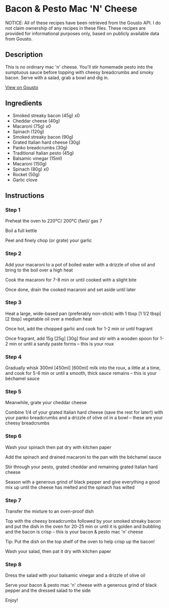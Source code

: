 # Bacon & Pesto Mac 'N' Cheese

NOTICE: All of these recipes have been retrieved from the Gousto API. I do not claim ownership of any recipes in these files. These recipes are provided for informational purposes only, based on publicly available data from Gousto.

## Description

This is no ordinary mac 'n' cheese. You'll stir homemade pesto into the sumptuous sauce before topping with cheesy breadcrumbs and smoky bacon. Serve with a salad, grab a bowl and dig in.

[View on Gousto](https://www.gousto.co.uk/recipes/cookbook/bacon-pesto-mac-n-cheese)

## Ingredients

- Smoked streaky bacon (45g) x0
- Cheddar cheese (40g)
- Macaroni (75g) x0
- Spinach (120g)
- Smoked streaky bacon (90g)
- Grated Italian hard cheese (30g)
- Panko breadcrumbs (30g)
- Traditional Italian pesto (45g)
- Balsamic vinegar (15ml)
- Macaroni (150g)
- Spinach (80g) x0
- Rocket (50g)
- Garlic clove

## Instructions


### Step 1

Preheat the oven to 220°C/ 200°C (fan)/ gas 7

Boil a full kettle

Peel and finely chop (or grate) your garlic


### Step 2

Add your macaroni to a pot of boiled water with a drizzle of olive oil and bring to the boil over a high heat

Cook the macaroni for 7-8 min or until cooked with a slight bite

Once done, drain the cooked macaroni and set aside until later


### Step 3

Heat a large, wide-based pan (preferably non-stick) with 1 tbsp <span class="text-purple">[1 1/2 tbsp]</span> <span class="text-danger">[2 tbsp] </span>vegetable oil over a medium heat

Once hot, add the chopped garlic and cook for 1-2 min or until fragrant

Once fragrant, add 15g <span class="text-purple">[25g]</span> <span class="text-danger">[30g]</span> flour and stir with a wooden spoon for 1-2 min or until a sandy paste forms – this is your roux


### Step 4

Gradually whisk 300ml <span class="text-purple">[450ml]</span> <span class="text-danger">[600ml]</span> milk into the roux, a little at a time, and cook for 5-6 min or until a smooth, thick sauce remains – this is your béchamel sauce


### Step 5

Meanwhile, grate your cheddar cheese

Combine 1/4 of your grated Italian hard cheese (save the rest for later!) with your panko breadcrumbs and a drizzle of olive oil in a bowl – these are your cheesy breadcrumbs


### Step 6

Wash your spinach then pat dry with kitchen paper

Add the spinach and drained macaroni to the pan with the béchamel sauce

Stir through your pesto, grated cheddar and remaining grated Italian hard cheese

Season with a generous grind of black pepper and give everything a good mix up until the cheese has melted and the spinach has wilted


### Step 7

Transfer the mixture to an oven-proof dish

Top with the cheesy breadcrumbs followed by your smoked streaky bacon and put the dish in the oven for 20-25 min or until it is golden and bubbling and the bacon is crisp – this is your bacon & pesto mac 'n' cheese

Tip: Put the dish on the top shelf of the oven to help crisp up the bacon!

Wash your salad, then pat it dry with kitchen paper

### Step 8

Dress the salad with your balsamic vinegar and a drizzle of olive oil

Serve your bacon & pesto mac 'n' cheese with a generous grind of black pepper and the dressed salad to the side

Enjoy!

